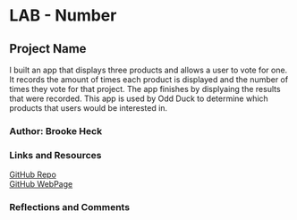 # LAB - Number

## Project Name

I built an app that displays three products and allows a user to vote for one. It records the amount of times each product is displayed and the number of times they vote for that project. The app finishes by displyaing the results that were recorded. This app is used by Odd Duck to determine which products that users would be interested in.

### Author: Brooke Heck

### Links and Resources
[GitHub Repo](https://github.com/BrookeHeck/odd-duck)
\
[GitHub WebPage](https://brookeheck.github.io/odd-duck/)

### Reflections and Comments
